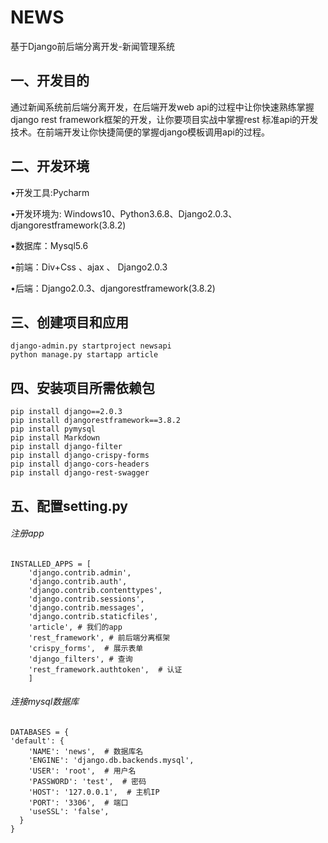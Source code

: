 # NEWS
基于Django前后端分离开发-新闻管理系统


## 一、开发目的
通过新闻系统前后端分离开发，在后端开发web api的过程中让你快速熟练掌握django rest framework框架的开发，让你要项目实战中掌握rest 标准api的开发技术。在前端开发让你快捷简便的掌握django模板调用api的过程。

## 二、开发环境
•开发工具:Pycharm

•开发环境为: Windows10、Python3.6.8、Django2.0.3、djangorestframework(3.8.2)

•数据库：Mysql5.6

•前端：Div+Css 、ajax 、 Django2.0.3

•后端：Django2.0.3、djangorestframework(3.8.2)

## 三、创建项目和应用
```
django-admin.py startproject newsapi
python manage.py startapp article
```
## 四、安装项目所需依赖包
```
pip install django==2.0.3
pip install djangorestframework==3.8.2
pip install pymysql
pip install Markdown
pip install django-filter
pip install django-crispy-forms
pip install django-cors-headers
pip install django-rest-swagger
```
## 五、配置setting.py
###### 注册app
```
INSTALLED_APPS = [
    'django.contrib.admin',
    'django.contrib.auth',
    'django.contrib.contenttypes',
    'django.contrib.sessions',
    'django.contrib.messages',
    'django.contrib.staticfiles',
    'article', # 我们的app
    'rest_framework', # 前后端分离框架
    'crispy_forms',  # 展示表单
    'django_filters', # 查询
    'rest_framework.authtoken',  # 认证
    ]
```
###### 连接mysql数据库
```
DATABASES = {
'default': {
    'NAME': 'news',  # 数据库名
    'ENGINE': 'django.db.backends.mysql',
    'USER': 'root',  # 用户名
    'PASSWORD': 'test',  # 密码
    'HOST': '127.0.0.1',  # 主机IP
    'PORT': '3306',  # 端口
    'useSSL': 'false',
  }
}
```
